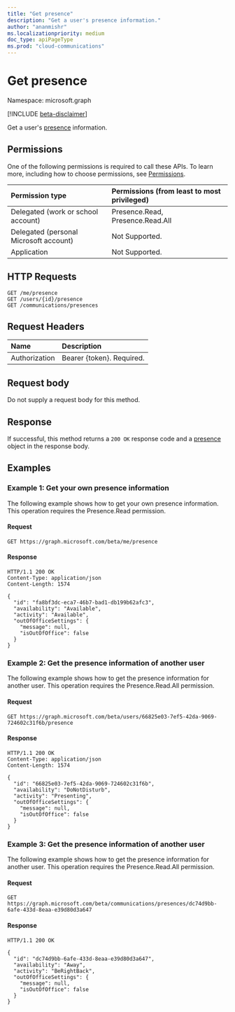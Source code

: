 ```yaml
---
title: "Get presence"
description: "Get a user's presence information."
author: "ananmishr"
ms.localizationpriority: medium
doc_type: apiPageType
ms.prod: "cloud-communications"
---
```


# Get presence

Namespace: microsoft.graph

[!INCLUDE [beta-disclaimer](../../includes/beta-disclaimer.md)]

Get a user's [presence](../resources/presence.md) information.

## Permissions
One of the following permissions is required to call these APIs. To learn more, including how to choose permissions, see [Permissions](/graph/permissions-reference).

| Permission type | Permissions (from least to most privileged)                  |
| :-------------- | :----------------------------------------------------------- |
| Delegated (work or school account)     | Presence.Read, Presence.Read.All      |
| Delegated (personal Microsoft account) | Not Supported.                        |
| Application                            | Not Supported.                        |

## HTTP Requests
<!-- { "blockType": "ignored" } -->
```http
GET /me/presence
GET /users/{id}/presence
GET /communications/presences
```

## Request Headers
| Name          | Description               |
|:--------------|:--------------------------|
| Authorization | Bearer {token}. Required. |


## Request body

Do not supply a request body for this method.

## Response
If successful, this method returns a `200 OK` response code and a [presence](../resources/presence.md) object in the response body.

## Examples

### Example 1: Get your own presence information

The following example shows how to get your own presence information. This operation requires the Presence.Read permission.

#### Request


<!-- {
  "blockType": "request",
  "name": "get-your-presence"
}-->

```msgraph-interactive
GET https://graph.microsoft.com/beta/me/presence
```

#### Response

<!-- {
  "blockType": "response",
  "name": "get-your-presence",
  "@odata.type": "microsoft.graph.presence",
  "truncated":"true"
} -->
```http
HTTP/1.1 200 OK
Content-Type: application/json
Content-Length: 1574

{  
  "id": "fa8bf3dc-eca7-46b7-bad1-db199b62afc3",
  "availability": "Available",
  "activity": "Available",
  "outOfOfficeSettings": {
    "message": null,
    "isOutOfOffice": false
  }
}
```

### Example 2: Get the presence information of another user

The following example shows how to get the presence information for another user. This operation requires the Presence.Read.All permission.

#### Request

<!-- {
  "blockType": "request",
  "name": "get-user-presence"
}-->
```msgraph-interactive
GET https://graph.microsoft.com/beta/users/66825e03-7ef5-42da-9069-724602c31f6b/presence
```

#### Response

<!-- {
  "blockType": "response",
  "name": "get-user-presence",
  "@odata.type": "microsoft.graph.presence",
  "truncated":"true"
}-->

```http
HTTP/1.1 200 OK
Content-Type: application/json
Content-Length: 1574

{
  "id": "66825e03-7ef5-42da-9069-724602c31f6b",
  "availability": "DoNotDisturb",
  "activity": "Presenting",
  "outOfOfficeSettings": {
    "message": null,
    "isOutOfOffice": false
  }
}
```

### Example 3: Get the presence information of another user

The following example shows how to get the presence information for another user. This operation requires the Presence.Read.All permission.

#### Request


<!-- {
  "blockType": "request",
  "name": "get-user-presences"
}-->

```msgraph-interactive
GET https://graph.microsoft.com/beta/communications/presences/dc74d9bb-6afe-433d-8eaa-e39d80d3a647
```

#### Response

<!-- {
  "blockType": "response",
  "name": "get-user-presences",
  "@odata.type": "microsoft.graph.presence",
  "truncated":"true"
}-->

```http
HTTP/1.1 200 OK

{
  "id": "dc74d9bb-6afe-433d-8eaa-e39d80d3a647",
  "availability": "Away",
  "activity": "BeRightBack",
  "outOfOfficeSettings": {
    "message": null,
    "isOutOfOffice": false
  }
}
```


<!-- uuid: 8fcb5dbc-d5aa-4681-8e31-b001d5168d79
2015-10-25 14:57:30 UTC -->
<!--
{
  "type": "#page.annotation",
  "description": "Get Presence",
  "keywords": "",
  "section": "documentation",
  "tocPath": "",
  "suppressions": [
  ]
}
-->


